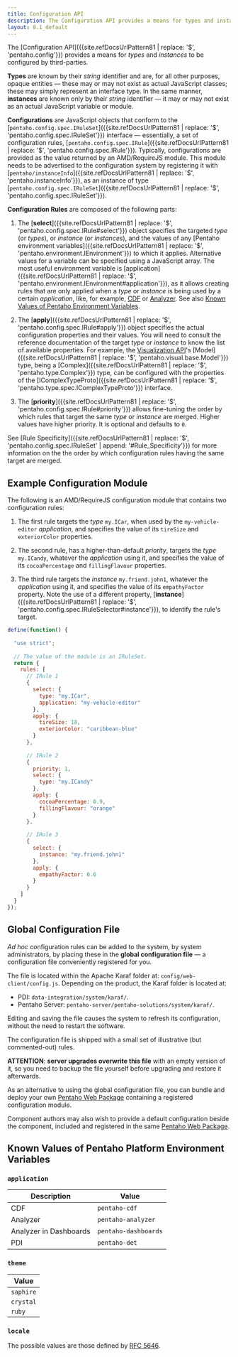 ```yaml
---
title: Configuration API
description: The Configuration API provides a means for types and instances to be configured by third-parties.
layout: 8.1_default
---
```


The 
[Configuration API]({{site.refDocsUrlPattern81 | replace: '$', 'pentaho.config'}}) 
provides a means for _types_ and _instances_ to be configured by third-parties.

**Types** are known by their _string_ identifier and are, for all other purposes, opaque entities
— these may or may not exist as actual JavaScript classes; these may simply represent an interface type.
In the same manner, **instances** are known only by their _string_ identifier
— it may or may not exist as an actual JavaScript variable or module.

**Configurations** are JavaScript objects that conform to the 
[`pentaho.config.spec.IRuleSet`]({{site.refDocsUrlPattern81 | replace: '$', 'pentaho.config.spec.IRuleSet'}}) interface
— essentially, a set of configuration rules,
[`pentaho.config.spec.IRule`]({{site.refDocsUrlPattern81 | replace: '$', 'pentaho.config.spec.IRule'}}).
Typically, 
configurations are provided as the value returned by an AMD/RequireJS module.
This module needs to be advertised to the configuration system by registering it
with [`pentaho/instanceInfo`]({{site.refDocsUrlPattern81 | replace: '$', 'pentaho.instanceInfo'}}),
as an instance of type [`pentaho.config.spec.IRuleSet`]({{site.refDocsUrlPattern81 | replace: '$', 'pentaho.config.spec.IRuleSet'}}).

**Configuration Rules** are composed of the following parts:

1. The [**select**]({{site.refDocsUrlPattern81 | replace: '$', 'pentaho.config.spec.IRule#select'}}) object
   specifies the targeted _type_ (or _types_), or _instance_ (or _instances_), 
   and the values of any 
   [Pentaho environment variables]({{site.refDocsUrlPattern81 | replace: '$', 'pentaho.environment.IEnvironment'}})
   to which it applies. Alternative values for a variable can be specified using a JavaScript array. 
   The most useful environment variable is 
   [application]({{site.refDocsUrlPattern81 | replace: '$', 'pentaho.environment.IEnvironment#application'}}),
   as it allows creating rules that are only applied when a _type_ or _instance_ is being used by 
   a certain _application_, like, for example, 
   [CDF](https://community.hitachivantara.com/docs/DOC-1009859) or 
   [Analyzer](https://www.hitachivantara.com/en-us/products/big-data-integration-analytics/pentaho-business-analytics.html).
   See also [Known Values of Pentaho Environment Variables](#known-values-of-pentaho-platform-environment-variables).
   
2. The [**apply**]({{site.refDocsUrlPattern81 | replace: '$', 'pentaho.config.spec.IRule#apply'}}) object
   specifies the actual configuration properties and their values.
   You will need to consult the reference documentation of the target _type_ or _instance_ to know 
   the list of available properties.
   For example, the [Visualization API](visual)'s 
   [Model]({{site.refDocsUrlPattern81 | replace: '$', 'pentaho.visual.base.Model'}}) type,
   being a [Complex]({{site.refDocsUrlPattern81 | replace: '$', 'pentaho.type.Complex'}}) type,
   can be configured with the properties of the 
   [IComplexTypeProto]({{site.refDocsUrlPattern81 | replace: '$', 'pentaho.type.spec.IComplexTypeProto'}}) interface.

3. The [**priority**]({{site.refDocsUrlPattern81 | replace: '$', 'pentaho.config.spec.IRule#priority'}}) 
   allows fine-tuning the order by which rules that target the same _type_ or _instance_ are merged.
   Higher values have higher priority. It is optional and defaults to `0`.

See 
[Rule Specificity]({{site.refDocsUrlPattern81 | replace: '$', 'pentaho.config.spec.IRuleSet' | append: '#Rule_Specificity'}}) 
for more information on the the order by which configuration rules having the same target are merged.


## Example Configuration Module

The following is an AMD/RequireJS configuration module that contains two configuration rules:

1. The first rule targets the _type_ `my.ICar`,
when used by the `my-vehicle-editor` _application_,
and specifies the value of its `tireSize` and `exteriorColor` properties.

2. The second rule, has a higher-than-default _priority_, targets the _type_ `my.ICandy`,
whatever the _application_ using it,
and specifies the value of its `cocoaPercentage` and `fillingFlavour` properties.

3. The third rule targets the _instance_ `my.friend.john1`,
whatever the _application_ using it,
and specifies the value of its `empathyFactor` property. 
Note the use of a different property,
[**instance**]({{site.refDocsUrlPattern81 | replace: '$', 'pentaho.config.spec.IRuleSelector#instance'}}),
to identify the rule's target.

```js
define(function() {
  
  "use strict";
  
  // The value of the module is an IRuleSet.
  return {
    rules: [
      // IRule 1
      {
        select: {
          type: "my.ICar",
          application: "my-vehicle-editor"
        },
        apply: {
          tireSize: 18,
          exteriorColor: "caribbean-blue"
        }
      },
    
      // IRule 2
      {
        priority: 1,
        select: {
          type: "my.ICandy"
        },
        apply: {
          cocoaPercentage: 0.9,
          fillingFlavour: "orange"
        }
      },
      
      // IRule 3
      {
        select: {
          instance: "my.friend.john1"
        },
        apply: {
          empathyFactor: 0.6
        }
      }
    ]
  }
});
```

## Global Configuration File

_Ad hoc_ configuration rules can be added to the system, by system administrators, 
by placing these in the **global configuration file** — 
a configuration file conveniently registered for you.

The file is located within the Apache Karaf folder at: `config/web-client/config.js`.
Depending on the product, the Karaf folder is located at: 
- PDI: `data-integration/system/karaf/`.
- Pentaho Server: `pentaho-server/pentaho-solutions/system/karaf/`.

Editing and saving the file causes the system to refresh its configuration,
without the need to restart the software.

The configuration file is shipped with a small set of illustrative (but commented-out) rules.

**ATTENTION**: **server upgrades overwrite this file** with an empty version of it, 
so you need to backup the file yourself before upgrading and restore it afterwards.

As an alternative to using the global configuration file, 
you can bundle and deploy your own [Pentaho Web Package](web-package) 
containing a registered configuration module.

Component authors may also wish to provide a default configuration beside the component,
included and registered in the same [Pentaho Web Package](web-package). 


## Known Values of Pentaho Platform Environment Variables
### `application`

| Description             | Value                |
|-------------------------|----------------------|
| CDF                     | `pentaho-cdf`        |
| Analyzer                | `pentaho-analyzer`   |
| Analyzer in Dashboards  | `pentaho-dashboards` |
| PDI                     | `pentaho-det`        |

### `theme`

| Value       |
|-------------|
|`saphire`    |
|`crystal`    |
|`ruby`       |

### `locale`

The possible values are those defined by [RFC 5646](https://tools.ietf.org/html/rfc5646).
